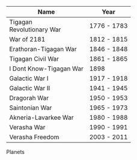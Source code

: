 | Name | Year |
|---|---|
| Tigagan<br/>Revolutionary War  | 1776 - 1783 |
| War of 2181 | 1812 - 1815 | 
| Erathoran-Tigagan War | 1846 - 1848 | 
| Tigagan Civil War | 1861 - 1865 | 
| I Dont Know-Tigagan War | 1898 | 
| Galactic War I | 1917 - 1918 | 
| Galactic War II | 1941 - 1945 | 
| Dragorah War | 1950 - 1953 | 
| Saintonian War | 1965 - 1973 | 
| Akneria-Lavarkee War | 1980 - 1988 |
| Verasha War | 1990 - 1991 | 
| Verasha Freedom | 2003 - 2011 |


Planets 

